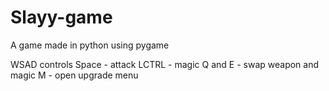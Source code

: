 # Slayy-game
A game made in python using pygame

WSAD controls
Space - attack
LCTRL - magic
Q and E - swap weapon and magic
M - open upgrade menu
 
